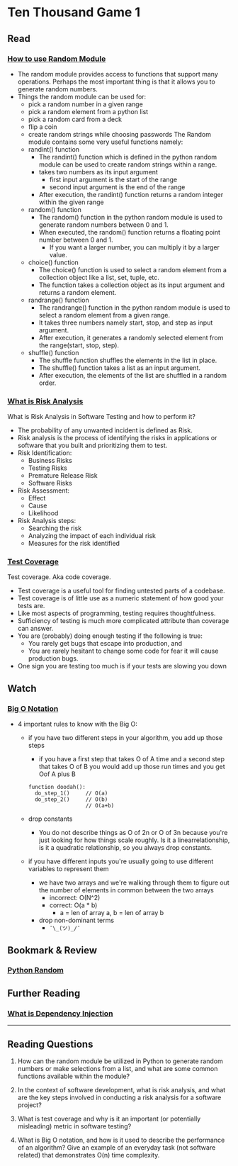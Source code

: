 # Ten Thousand Game 1

## Read

### [How to use Random Module](https://www.pythonforbeginners.com/random/how-to-use-the-random-module-in-python)

- The random module provides access to functions that support many operations. Perhaps the most important thing is that it allows you to generate random numbers.
- Things the random module can be used for:
  - pick a random number in a given range
  - pick a random element from a python list
  - pick a random card from a deck
  - flip a coin
  - create random strings while choosing passwords
The Random module contains some very useful functions namely:
  - randint() function
    - The randint() function which is defined in the python random module can be used to create random strings within a range.
    - takes two numbers as its input argument
      - first input argument is the start of the range
      - second input argument is the end of the range
    - After execution, the randint() function returns a random integer within the given range
  - random() function
    - The random() function in the python random module is used to generate random numbers between 0 and 1.
    - When executed, the random() function returns a floating point number between 0 and 1.
      - If you want a larger number, you can multiply it by a larger value.
  - choice() function
    - The choice() function is used to select a random element from a collection object like a list, set, tuple, etc.
    - The function takes a collection object as its input argument and returns a random element.
  - randrange() function
    - The randrange() function in the python random module is used to select a random element from a given range.
    - It takes three numbers namely start, stop, and step as input argument.
    - After execution, it generates a randomly selected element from the range(start, stop, step).
  - shuffle() function
    - The shuffle function shuffles the elements in the list in place.
    - The shuffle() function takes a list as an input argument.
    - After execution, the elements of the list are shuffled in a random order.

### [What is Risk Analysis](https://www.edureka.co/blog/risk-analysis-in-software-testing/)

What is Risk Analysis in Software Testing and how to perform it?

- The probability of any unwanted incident is defined as Risk.
- Risk analysis is the process of identifying the risks in applications or software that you built and prioritizing them to test.
- Risk Identification:
  - Business Risks
  - Testing Risks
  - Premature Release Risk
  - Software Risks
- Risk Assessment:
  - Effect
  - Cause
  - Likelihood
- Risk Analysis steps:
  - Searching the risk
  - Analyzing the impact of each individual risk
  - Measures for the risk identified

### [Test Coverage](https://martinfowler.com/bliki/TestCoverage.html)

Test coverage. Aka code coverage.

- Test coverage is a useful tool for finding untested parts of a codebase.
- Test coverage is of little use as a numeric statement of how good your tests are.
- Like most aspects of programming, testing requires thoughtfulness.
- Sufficiency of testing is much more complicated attribute than coverage can answer.
- You are (probably) doing enough testing if the following is true:
  - You rarely get bugs that escape into production, and
  - You are rarely hesitant to change some code for fear it will cause production bugs.
- One sign you are testing too much is if your tests are slowing you down

## Watch

### [Big O Notation](https://www.youtube.com/watch?v=v4cd1O4zkGw)

- 4 important rules to know with the Big O:
  - if you have two different steps in your algorithm, you add up those steps
    - if you have a first step that takes O of A time and a second step that takes O of B you would add up those run times and you get Oof A plus B

    ```pseudo
    function doodah():
      do_step_1()     // O(a)
      do_step_2()     // O(b)
                      // O(a+b)
    ```

  - drop constants
    - You do not describe things as O of 2n or O of 3n because you're just looking for how things scale roughly. Is it a linearrelationship, is it a quadratic relationship, so you always drop constants.
  - if you have different inputs you're usually going to use different variables to represent them
    - we have two arrays and we're walking through them to figure out the number of elements in common between the two arrays
      - incorrect: O(N^2)
      - correct: O(a * b)
        - a = len of array a, b = len of array b
    - drop non-dominant terms
      - `¯\_(ツ)_/¯`

## Bookmark & Review

### [Python Random](https://docs.python.org/3/library/random.html)

## Further Reading

### [What is Dependency Injection](https://www.freecodecamp.org/news/a-quick-intro-to-dependency-injection-what-it-is-and-when-to-use-it-7578c84fa88f/)

---

## Reading Questions

1. How can the random module be utilized in Python to generate random numbers or make selections from a list, and what are some common functions available within the module?

2. In the context of software development, what is risk analysis, and what are the key steps involved in conducting a risk analysis for a software project?

3. What is test coverage and why is it an important (or potentially misleading) metric in software testing?

4. What is Big O notation, and how is it used to describe the performance of an algorithm? Give an example of an everyday task (not software related) that demonstrates O(n) time complexity.

